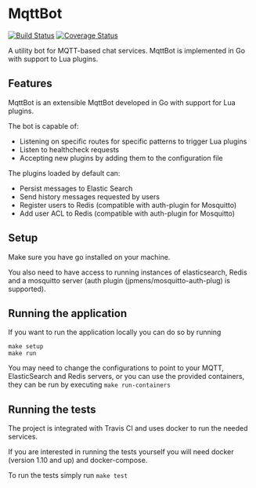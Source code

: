 # MqttBot

[![Build Status](https://travis-ci.org/topfreegames/mqttbot.svg?branch=master)](https://travis-ci.org/topfreegames/mqttbot)
[![Coverage Status](https://coveralls.io/repos/github/topfreegames/mqttbot/badge.svg?branch=master)](https://coveralls.io/github/topfreegames/mqttbot?branch=master)

A utility bot for MQTT-based chat services. MqttBot is implemented in Go with
support to Lua plugins.

## Features

MqttBot is an extensible MqttBot developed in Go with support for Lua plugins.

The bot is capable of:
- Listening on specific routes for specific patterns to trigger Lua plugins
- Listen to healthcheck requests
- Accepting new plugins by adding them to the configuration file

The plugins loaded by default can:
- Persist messages to Elastic Search
- Send history messages requested by users
- Register users to Redis (compatible with auth-plugin for Mosquitto)
- Add user ACL to Redis (compatible with auth-plugin for Mosquitto)

## Setup

Make sure you have go installed on your machine.

You also need to have access to running instances of elasticsearch, Redis
and a mosquitto server (auth plugin (jpmens/mosquitto-auth-plug) is supported).

## Running the application

If you want to run the application locally you can do so by running

```
make setup
make run
```

You may need to change the configurations to point to your MQTT, ElasticSearch
and Redis servers, or you can use the provided containers, they can be run
by executing `make run-containers`

## Running the tests

The project is integrated with Travis CI and uses docker to run the needed services.

If you are interested in running the tests yourself you will need docker (version 1.10
and up) and docker-compose.

To run the tests simply run `make test`
